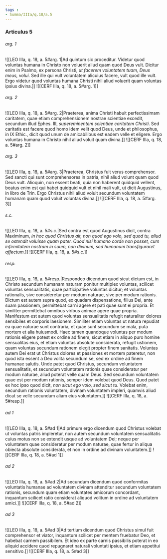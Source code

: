 ```yaml
---
tags : 
- Summa/IIIa/q.18/a.5
---
```


### Articulus 5

###### arg. 1
![[LEO IIIa, q. 18, a. 5#arg. 1|Ad quintum sic proceditur. Videtur quod voluntas humana in Christo non voluerit aliud quam quod Deus vult. Dicitur enim in Psalmo, ex persona Christi, *ut facerem voluntatem tuam, Deus meus, volui*. Sed ille qui vult voluntatem alicuius facere, vult quod ille vult. Ergo videtur quod voluntas humana Christi nihil aliud voluerit quam voluntas ipsius divina.]]
![[CERF IIIa, q. 18, a. 5#arg. 1]]

###### arg. 2
![[LEO IIIa, q. 18, a. 5#arg. 2|Praeterea, anima Christi habuit perfectissimam caritatem, quae etiam comprehensionem nostrae scientiae excedit, secundum illud Ephes. III, *supereminentem scientiae caritatem Christi*. Sed caritatis est facere quod homo idem velit quod Deus, unde et philosophus, in IX Ethic., dicit quod unum de amicabilibus est eadem velle et eligere. Ergo voluntas humana in Christo nihil aliud voluit quam divina.]]
![[CERF IIIa, q. 18, a. 5#arg. 2]]

###### arg. 3
![[LEO IIIa, q. 18, a. 5#arg. 3|Praeterea, Christus fuit verus comprehensor. Sed sancti qui sunt comprehensores in patria, nihil aliud volunt quam quod Deus vult. Alioquin, non essent beati, quia non haberent quidquid vellent, beatus enim est qui habet quidquid vult et nihil mali vult, ut dicit Augustinus, in libro de Trin. Ergo Christus nihil aliud voluit secundum voluntatem humanam quam quod voluit voluntas divina.]]
![[CERF IIIa, q. 18, a. 5#arg. 3]]

###### s.c.
![[LEO IIIa, q. 18, a. 5#s.c.|Sed contra est quod Augustinus dicit, contra Maximinum, *in hoc quod Christus ait, non quod ego volo, sed quod tu, aliud se ostendit voluisse quam pater. Quod nisi humano corde non posset, cum infirmitatem nostram in suum, non divinum, sed humanum transfiguraret affectum*.]]
![[CERF IIIa, q. 18, a. 5#s.c.]]

###### resp.
![[LEO IIIa, q. 18, a. 5#resp.|Respondeo dicendum quod sicut dictum est, in Christo secundum humanam naturam ponitur multiplex voluntas, scilicet voluntas sensualitatis, quae participative voluntas dicitur; et voluntas rationalis, sive consideretur per modum naturae, sive per modum rationis. Dictum est autem supra quod, ex quadam dispensatione, filius Dei, ante suam passionem, permittebat carni agere et pati quae sunt ei propria. Et similiter permittebat omnibus viribus animae agere quae propria. Manifestum est autem quod voluntas sensualitatis refugit naturaliter dolores sensibiles et corporis laesionem. Similiter etiam voluntas ut natura repudiat ea quae naturae sunt contraria, et quae sunt secundum se mala, puta mortem et alia huiusmodi. Haec tamen quandoque voluntas per modum rationis eligere potest ex ordine ad finem, sicut etiam in aliquo puro homine sensualitas eius, et etiam voluntas absolute considerata, refugit ustionem, quam voluntas secundum rationem elegit propter finem sanitatis. Voluntas autem Dei erat ut Christus dolores et passiones et mortem pateretur, non quod ista essent a Deo volita secundum se, sed ex ordine ad finem humanae salutis. Unde patet quod Christus, secundum voluntatem sensualitatis, et secundum voluntatem rationis quae consideratur per modum naturae, aliud poterat velle quam Deus. Sed secundum voluntatem quae est per modum rationis, semper idem volebat quod Deus. Quod patet ex hoc ipso quod dicit, *non sicut ego volo, sed sicut tu*. Volebat enim, secundum rationis voluntatem, divinam voluntatem impleri, quamvis aliud dicat se velle secundum aliam eius voluntatem.]]
![[CERF IIIa, q. 18, a. 5#resp.]]

###### ad 1
![[LEO IIIa, q. 18, a. 5#ad 1|Ad primum ergo dicendum quod Christus volebat ut voluntas patris impleretur, non autem secundum voluntatem sensualitatis cuius motus non se extendit usque ad voluntatem Dei; neque per voluntatem quae consideratur per modum naturae, quae fertur in aliqua obiecta absolute considerata, et non in ordine ad divinam voluntatem.]]
![[CERF IIIa, q. 18, a. 5#ad 1]]

###### ad 2
![[LEO IIIa, q. 18, a. 5#ad 2|Ad secundum dicendum quod conformitas voluntatis humanae ad voluntatem divinam attenditur secundum voluntatem rationis, secundum quam etiam voluntates amicorum concordant, inquantum scilicet ratio considerat aliquod volitum in ordine ad voluntatem amici.]]
![[CERF IIIa, q. 18, a. 5#ad 2]]

###### ad 3
![[LEO IIIa, q. 18, a. 5#ad 3|Ad tertium dicendum quod Christus simul fuit comprehensor et viator, inquantum scilicet per mentem fruebatur Deo, et habebat carnem passibilem. Et ideo ex parte carnis passibilis poterat in eo aliquid accidere quod repugnaret naturali voluntati ipsius, et etiam appetitui sensitivo.]]
![[CERF IIIa, q. 18, a. 5#ad 3]]

